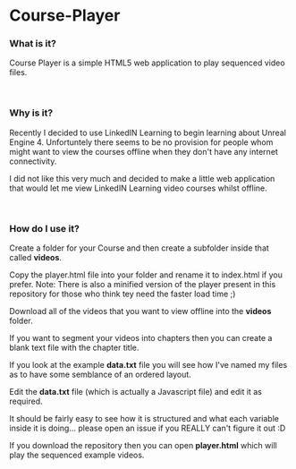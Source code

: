 # Course-Player

### What is it?
Course Player is a simple HTML5 web application to play sequenced video files.

<br>

### Why is it?
Recently I decided to use LinkedIN Learning to begin learning about Unreal Engine 4. Unfortuntely there seems to be no provision for people whom might want to view the courses offline when they don't have any internet connectivity.

I did not like this very much and decided to make a little web application that would let me view LinkedIN Learning video courses whilst offline.

<br>

### How do I use it?

Create a folder for your Course and then create a subfolder inside that called **videos**.

Copy the player.html file into your folder and rename it to index.html if you prefer. Note: There is also a minified version of the player present in this repository for those who think tey need the faster load time ;)

Download all of the videos that you want to view offline into the **videos** folder.

If you want to segment your videos into chapters then you can create a blank text file with the chapter title.

If you look at the example **data.txt** file you will see how I've named my files as to have some semblance of an ordered layout.

Edit the **data.txt** file (which is actually a Javascript file) and edit it as required.

It should be fairly easy to see how it is structured and what each variable inside it is doing... please open an issue if you REALLY can't figure it out :D

If you download the repository then you can open **player.html** which will play the sequenced example videos.

